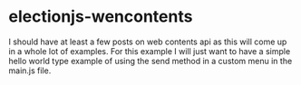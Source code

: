 # electionjs-wencontents

I should have at least a few posts on web contents api as this will come up in a whole lot of examples. For this example I will just want to have a simple hello world type example of using the send method in a custom menu in the main.js file.


